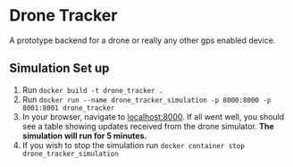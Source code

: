 Drone Tracker
=============
A prototype backend for a drone or really any other gps enabled device.

Simulation Set up
-----------------
1. Run `docker build -t drone_tracker .`
3. Run `docker run --name drone_tracker_simulation -p 8000:8000 -p 8001:8001 drone_tracker`
4. In your browser, navigate to [localhost:8000](localhost:8000). If all went well, you should see a table showing updates received from the drone simulator. **The simulation will run for 5 minutes.**
5. If you wish to stop the simulation run `docker container stop drone_tracker_simulation`
